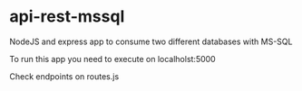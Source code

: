﻿# api-rest-mssql

NodeJS and express app to consume two different databases with MS-SQL

To run this app you need to execute on localholst:5000

Check endpoints on routes.js
